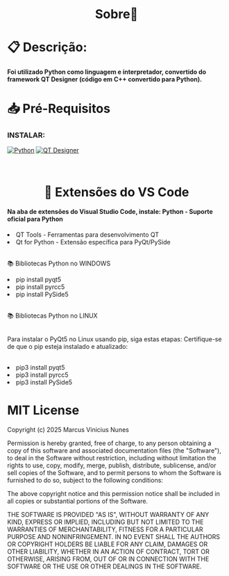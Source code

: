 <div align="center"><h1>Sobre📝</h1>
</div>

<div align="left">
<h1>📋 Descrição:</h1>
</div>

<div align="left">
<h4>
Foi utilizado Python como linguagem e interpretador, convertido do framework QT Designer (código em C++ convertido para Python).
</h4>
</div>

<div align="left">
<h1>📥 Pré-Requisitos</h1>
</div>

<div align="left">
  <h3>INSTALAR:</h3>
</div>  

<div align="left">

  [![Python](https://img.shields.io/badge/Download-Python-3776AB?logo=python&logoColor=white)](https://www.python.org/)
  [![QT Designer](https://img.shields.io/badge/Download-QT_Designer-41CD52?logo=qt&logoColor=white)](https://build-system.fman.io/qt-designer-download)
</div><br>

<div align="center">
<h1>🔧 Extensões do VS Code</h1><p>
</div>

<div align="left">
<h4>Na aba de extensões do Visual Studio Code, instale:
Python - Suporte oficial para Python</h4>

<li>QT Tools - Ferramentas para desenvolvimento QT</li>
<li>Qt for Python - Extensão específica para PyQt/PySide</li>

<br>📚 Bibliotecas Python no WINDOWS<p>
<li>pip install pyqt5</li>
<li>pip install pyrcc5</li>
<li>pip install PySide5</li><br>

📚 Bibliotecas Python no LINUX<br><br>

Para instalar o PyQt5 no Linux usando pip, siga estas etapas:
Certifique-se de que o pip esteja instalado e atualizado:<br><br>
<li>pip3 install pyqt5</li>
<li>pip3 install pyrcc5</li>
<li>pip3 install PySide5</li>
</div>

<div align="left">
<h1>MIT License</h1>
</div>

<div align="left">
Copyright (c) 2025 Marcus Vinicius Nunes<p>
Permission is hereby granted, free of charge, to any person obtaining a copy
of this software and associated documentation files (the "Software"), to deal
in the Software without restriction, including without limitation the rights
to use, copy, modify, merge, publish, distribute, sublicense, and/or sell
copies of the Software, and to permit persons to whom the Software is
furnished to do so, subject to the following conditions:<p>
The above copyright notice and this permission notice shall be included in all
copies or substantial portions of the Software.<p>
THE SOFTWARE IS PROVIDED "AS IS", WITHOUT WARRANTY OF ANY KIND, EXPRESS OR
IMPLIED, INCLUDING BUT NOT LIMITED TO THE WARRANTIES OF MERCHANTABILITY,
FITNESS FOR A PARTICULAR PURPOSE AND NONINFRINGEMENT. IN NO EVENT SHALL THE
AUTHORS OR COPYRIGHT HOLDERS BE LIABLE FOR ANY CLAIM, DAMAGES OR OTHER
LIABILITY, WHETHER IN AN ACTION OF CONTRACT, TORT OR OTHERWISE, ARISING FROM,
OUT OF OR IN CONNECTION WITH THE SOFTWARE OR THE USE OR OTHER DEALINGS IN THE
SOFTWARE.

</div>